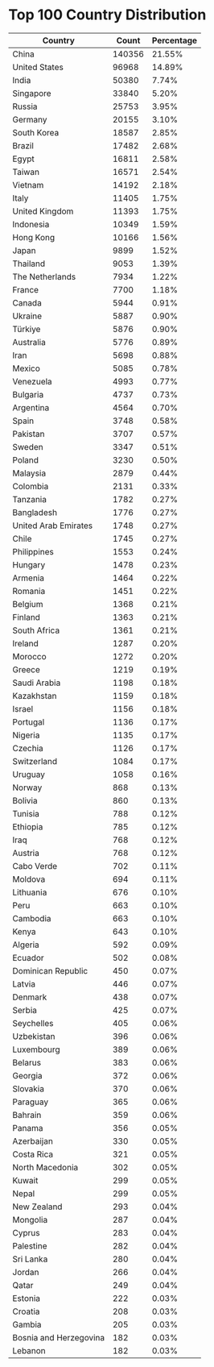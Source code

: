 # Top 100 Country Distribution
| Country | Count | Percentage |
|----|----|----|
| China | 140356 | 21.55% |
| United States | 96968 | 14.89% |
| India | 50380 | 7.74% |
| Singapore | 33840 | 5.20% |
| Russia | 25753 | 3.95% |
| Germany | 20155 | 3.10% |
| South Korea | 18587 | 2.85% |
| Brazil | 17482 | 2.68% |
| Egypt | 16811 | 2.58% |
| Taiwan | 16571 | 2.54% |
| Vietnam | 14192 | 2.18% |
| Italy | 11405 | 1.75% |
| United Kingdom | 11393 | 1.75% |
| Indonesia | 10349 | 1.59% |
| Hong Kong | 10166 | 1.56% |
| Japan | 9899 | 1.52% |
| Thailand | 9053 | 1.39% |
| The Netherlands | 7934 | 1.22% |
| France | 7700 | 1.18% |
| Canada | 5944 | 0.91% |
| Ukraine | 5887 | 0.90% |
| Türkiye | 5876 | 0.90% |
| Australia | 5776 | 0.89% |
| Iran | 5698 | 0.88% |
| Mexico | 5085 | 0.78% |
| Venezuela | 4993 | 0.77% |
| Bulgaria | 4737 | 0.73% |
| Argentina | 4564 | 0.70% |
| Spain | 3748 | 0.58% |
| Pakistan | 3707 | 0.57% |
| Sweden | 3347 | 0.51% |
| Poland | 3230 | 0.50% |
| Malaysia | 2879 | 0.44% |
| Colombia | 2131 | 0.33% |
| Tanzania | 1782 | 0.27% |
| Bangladesh | 1776 | 0.27% |
| United Arab Emirates | 1748 | 0.27% |
| Chile | 1745 | 0.27% |
| Philippines | 1553 | 0.24% |
| Hungary | 1478 | 0.23% |
| Armenia | 1464 | 0.22% |
| Romania | 1451 | 0.22% |
| Belgium | 1368 | 0.21% |
| Finland | 1363 | 0.21% |
| South Africa | 1361 | 0.21% |
| Ireland | 1287 | 0.20% |
| Morocco | 1272 | 0.20% |
| Greece | 1219 | 0.19% |
| Saudi Arabia | 1198 | 0.18% |
| Kazakhstan | 1159 | 0.18% |
| Israel | 1156 | 0.18% |
| Portugal | 1136 | 0.17% |
| Nigeria | 1135 | 0.17% |
| Czechia | 1126 | 0.17% |
| Switzerland | 1084 | 0.17% |
| Uruguay | 1058 | 0.16% |
| Norway | 868 | 0.13% |
| Bolivia | 860 | 0.13% |
| Tunisia | 788 | 0.12% |
| Ethiopia | 785 | 0.12% |
| Iraq | 768 | 0.12% |
| Austria | 768 | 0.12% |
| Cabo Verde | 702 | 0.11% |
| Moldova | 694 | 0.11% |
| Lithuania | 676 | 0.10% |
| Peru | 663 | 0.10% |
| Cambodia | 663 | 0.10% |
| Kenya | 643 | 0.10% |
| Algeria | 592 | 0.09% |
| Ecuador | 502 | 0.08% |
| Dominican Republic | 450 | 0.07% |
| Latvia | 446 | 0.07% |
| Denmark | 438 | 0.07% |
| Serbia | 425 | 0.07% |
| Seychelles | 405 | 0.06% |
| Uzbekistan | 396 | 0.06% |
| Luxembourg | 389 | 0.06% |
| Belarus | 383 | 0.06% |
| Georgia | 372 | 0.06% |
| Slovakia | 370 | 0.06% |
| Paraguay | 365 | 0.06% |
| Bahrain | 359 | 0.06% |
| Panama | 356 | 0.05% |
| Azerbaijan | 330 | 0.05% |
| Costa Rica | 321 | 0.05% |
| North Macedonia | 302 | 0.05% |
| Kuwait | 299 | 0.05% |
| Nepal | 299 | 0.05% |
| New Zealand | 293 | 0.04% |
| Mongolia | 287 | 0.04% |
| Cyprus | 283 | 0.04% |
| Palestine | 282 | 0.04% |
| Sri Lanka | 280 | 0.04% |
| Jordan | 266 | 0.04% |
| Qatar | 249 | 0.04% |
| Estonia | 222 | 0.03% |
| Croatia | 208 | 0.03% |
| Gambia | 205 | 0.03% |
| Bosnia and Herzegovina | 182 | 0.03% |
| Lebanon | 182 | 0.03% |
